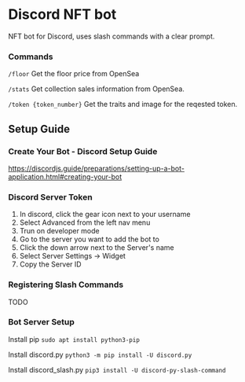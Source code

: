 # Discord NFT bot
NFT bot for Discord, uses slash commands with a clear prompt.

### Commands
`/floor`
Get the floor price from OpenSea

`/stats`
Get collection sales information from OpenSea.

`/token {token_number}`
Get the traits and image for the reqested token.



## Setup Guide

### Create Your Bot - Discord Setup Guide
https://discordjs.guide/preparations/setting-up-a-bot-application.html#creating-your-bot


### Discord Server Token
1. In discord, click the gear icon next to your username
1. Select Advanced from the left nav menu
1. Trun on developer mode
1. Go to the server you want to add the bot to
1. Click the down arrow next to the Server's name
1. Select Server Settings -> Widget
1. Copy the Server ID

### Registering Slash Commands
TODO


### Bot Server Setup

Install pip
`sudo apt install python3-pip`

Install discord.py
`python3 -m pip install -U discord.py`

Install discord_slash.py
`pip3 install -U discord-py-slash-command`
